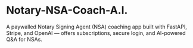 # Notary-NSA-Coach-A.I.
A paywalled Notary Signing Agent (NSA) coaching app built with FastAPI, Stripe, and OpenAI — offers subscriptions, secure login, and AI-powered Q&amp;A for NSAs.
